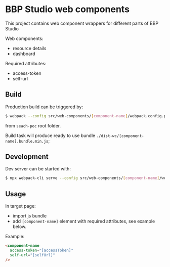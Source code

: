 
# BBP Studio web components

This project contains web component wrappers for different parts of BBP Studio

Web components:
* resource details
* dashboard

Required attributes:
* access-token
* self-url

## Build

Production build can be triggered by:
```bash
$ webpack --config src/web-components/[component-name]/webpack.config.prod.js
```
from `seach-poc` root folder.

Build task will produce ready to use bundle `./dist-wc/[component-name].bundle.min.js`;

## Development

Dev server can be started with:
```bash
$ npx webpack-cli serve --config src/web-components/[component-name]/webpack.config.dev.js
```

## Usage

In target page:
* import js bundle
* add `[component-name]` element with required attributes, see example below.


Example:
```html
<component-name
  access-token="[accessToken]"
  self-url="[selfUrl]"
/>
```
